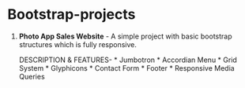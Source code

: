 # Bootstrap-projects

1. **Photo App Sales Website** -
  A simple project with basic bootstrap structures which is fully responsive.

	DESCRIPTION & FEATURES-
  		* Jumbotron
  		* Accordian Menu
  		* Grid System
  		* Glyphicons
  		* Contact Form
  		* Footer
  		* Responsive Media Queries

